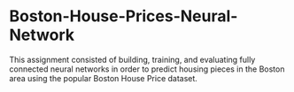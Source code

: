# Boston-House-Prices-Neural-Network
This assignment consisted of building, training, and evaluating fully connected neural networks in order to predict housing pieces in the Boston area using the popular Boston House Price dataset.
